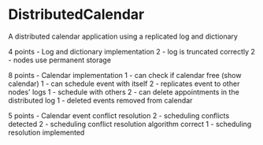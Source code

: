 # DistributedCalendar

A distributed calendar application using a replicated log and dictionary


4 points - Log and dictionary implementation
2 - log is truncated correctly
2 - nodes use permanent storage


8 points - Calendar implementation
1 - can check if calendar free (show calendar)
1 - can schedule event with itself
2 - replicates event to other nodes' logs
1 - schedule with others
2 - can delete appointments in the distributed log
1 - deleted events removed from calendar


5 points - Calendar event conflict resolution
2 - scheduling conflicts detected
2 - scheduling conflict resolution algorithm correct
1 - scheduling resolution implemented